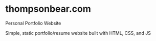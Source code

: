 # thompsonbear.com
Personal Portfolio Website

Simple, static portfolio/resume website built with HTML, CSS, and JS
